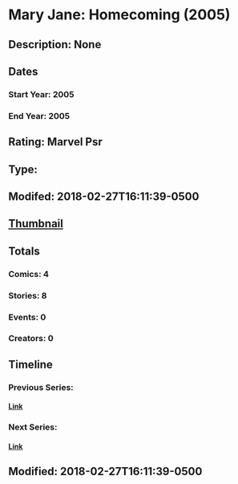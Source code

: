 # Mary Jane: Homecoming (2005)
## Description: None
## Dates
### Start Year: 2005
### End Year: 2005
## Rating: Marvel Psr
## Type: 
## Modifed: 2018-02-27T16:11:39-0500
## [Thumbnail](http://i.annihil.us/u/prod/marvel/i/mg/d/00/5a95c8ea357fe.jpg)
## Totals
### Comics: 4
### Stories: 8
### Events: 0
### Creators: 0
## Timeline
### Previous Series: 
#### [Link]()
### Next Series: 
#### [Link]()
## Modified: 2018-02-27T16:11:39-0500